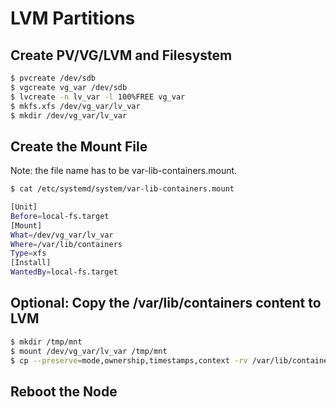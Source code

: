# LVM Partitions

## Create PV/VG/LVM and Filesystem

```bash
$ pvcreate /dev/sdb
$ vgcreate vg_var /dev/sdb
$ lvcreate -n lv_var -l 100%FREE vg_var
$ mkfs.xfs /dev/vg_var/lv_var
$ mkdir /dev/vg_var/lv_var
```

## Create the Mount File

Note: the file name has to be var-lib-containers.mount.

```bash
$ cat /etc/systemd/system/var-lib-containers.mount

[Unit]
Before=local-fs.target
[Mount]
What=/dev/vg_var/lv_var
Where=/var/lib/containers
Type=xfs
[Install]
WantedBy=local-fs.target
```

## Optional: Copy the /var/lib/containers content to LVM

```bash
$ mkdir /tmp/mnt
$ mount /dev/vg_var/lv_var /tmp/mnt
$ cp --preserve=mode,ownership,timestamps,context -rv /var/lib/containers/* /tmp/mnt/
```

## Reboot the Node
